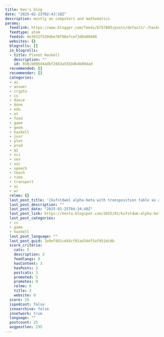 ```yaml
---
title: Ken's blog
date: "2025-02-23T02:43:18Z"
description: mostly on computers and mathematics
params:
  feedlink: https://www.blogger.com/feeds/6757805/posts/default/-/haskell
  feedtype: atom
  feedid: 4e3652f5294be70f98efcef3d0a09dd8
  websites: {}
  blogrolls: []
  in_blogrolls:
  - title: Planet Haskell
    description: ""
    id: 038cb00644adbf2883a55b34b4b804ad
  recommended: []
  recommender: []
  categories:
  - ai
  - answer
  - crypto
  - cs
  - dance
  - done
  - edu
  - et
  - food
  - game
  - geom
  - haskell
  - jour
  - plot
  - prod
  - qi
  - sci
  - sex
  - soc
  - speech
  - teach
  - time
  - transport
  - ui
  - wr
  relme: {}
  last_post_title: '[kufstdwm] alpha-beta with transposition table as a library function'
  last_post_description: ""
  last_post_date: "2025-01-25T04:34:40Z"
  last_post_link: https://kenta.blogspot.com/2025/01/kufstdwm-alpha-beta-with-transposition.html
  last_post_categories:
  - cs
  - game
  - haskell
  last_post_language: ""
  last_post_guid: 3a9ef491cd45cf01ad344f5af951dc8b
  score_criteria:
    cats: 5
    description: 3
    feedlangs: 0
    hasContent: 3
    hasPosts: 3
    postcats: 3
    promoted: 5
    promotes: 0
    relme: 0
    title: 3
    website: 0
  score: 25
  ispodcast: false
  isnoarchive: false
  innetwork: true
  language: ""
  postcount: 25
  avgpostlen: 295
---
```

